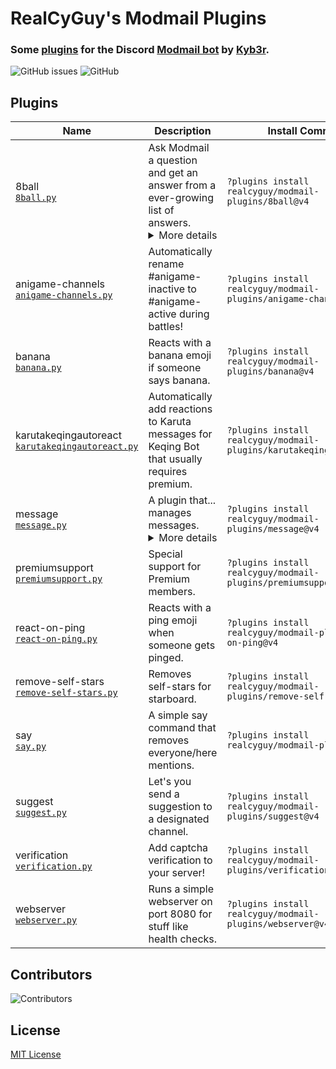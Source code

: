 # RealCyGuy's Modmail Plugins
### Some [plugins](https://github.com/kyb3r/modmail/wiki/Plugins) for the Discord [Modmail bot](https://github.com/kyb3r/modmail) by [Kyb3r](https://kyb3r.github.io/).
![GitHub issues](https://img.shields.io/github/issues/realcyguy/modmail-plugins?style=for-the-badge)
![GitHub](https://img.shields.io/github/license/realcyguy/modmail-plugins?style=for-the-badge)

## Plugins

| Name | Description | Install Command |
| --- | --- | --- |
|8ball<br>[`8ball.py`](https://github.com/RealCyGuy/modmail-plugins/blob/v4/8ball/8ball.py "8ball source code")  | Ask Modmail a question and get an answer from a ever-growing list of answers.<details><summary>More details</summary> Disclaimer: These answers are jokes and should be taken as jokes. For legal advice, talk to a lawyer. For general advice, don't take it from a bot.</details> | `?plugins install realcyguy/modmail-plugins/8ball@v4` |
|anigame-channels<br>[`anigame-channels.py`](https://github.com/RealCyGuy/modmail-plugins/blob/v4/anigame-channels/anigame-channels.py "anigame-channels source code")  | Automatically rename #anigame-inactive to #anigame-active during battles! | `?plugins install realcyguy/modmail-plugins/anigame-channels@v4` |
|banana<br>[`banana.py`](https://github.com/RealCyGuy/modmail-plugins/blob/v4/banana/banana.py "banana source code")  | Reacts with a banana emoji if someone says banana. | `?plugins install realcyguy/modmail-plugins/banana@v4` |
|karutakeqingautoreact<br>[`karutakeqingautoreact.py`](https://github.com/RealCyGuy/modmail-plugins/blob/v4/karutakeqingautoreact/karutakeqingautoreact.py "karutakeqingautoreact source code")  | Automatically add reactions to Karuta messages for Keqing Bot that usually requires premium. | `?plugins install realcyguy/modmail-plugins/karutakeqingautoreact@v4` |
|message<br>[`message.py`](https://github.com/RealCyGuy/modmail-plugins/blob/v4/message/message.py "message source code")  | A plugin that... manages messages.<details><summary>More details</summary> It also has cool message-managing stuff.</details> | `?plugins install realcyguy/modmail-plugins/message@v4` |
|premiumsupport<br>[`premiumsupport.py`](https://github.com/RealCyGuy/modmail-plugins/blob/v4/premiumsupport/premiumsupport.py "premiumsupport source code")  | Special support for Premium members. | `?plugins install realcyguy/modmail-plugins/premiumsupport@v4` |
|react-on-ping<br>[`react-on-ping.py`](https://github.com/RealCyGuy/modmail-plugins/blob/v4/react-on-ping/react-on-ping.py "react-on-ping source code")  | Reacts with a ping emoji when someone gets pinged. | `?plugins install realcyguy/modmail-plugins/react-on-ping@v4` |
|remove-self-stars<br>[`remove-self-stars.py`](https://github.com/RealCyGuy/modmail-plugins/blob/v4/remove-self-stars/remove-self-stars.py "remove-self-stars source code")  | Removes self-stars for starboard. | `?plugins install realcyguy/modmail-plugins/remove-self-stars@v4` |
|say<br>[`say.py`](https://github.com/RealCyGuy/modmail-plugins/blob/v4/say/say.py "say source code")  | A simple say command that removes everyone/here mentions. | `?plugins install realcyguy/modmail-plugins/say@v4` |
|suggest<br>[`suggest.py`](https://github.com/RealCyGuy/modmail-plugins/blob/v4/suggest/suggest.py "suggest source code")  | Let's you send a suggestion to a designated channel. | `?plugins install realcyguy/modmail-plugins/suggest@v4` |
|verification<br>[`verification.py`](https://github.com/RealCyGuy/modmail-plugins/blob/v4/verification/verification.py "verification source code")  | Add captcha verification to your server! | `?plugins install realcyguy/modmail-plugins/verification@v4` |
|webserver<br>[`webserver.py`](https://github.com/RealCyGuy/modmail-plugins/blob/v4/webserver/webserver.py "webserver source code")  | Runs a simple webserver on port 8080 for stuff like health checks. | `?plugins install realcyguy/modmail-plugins/webserver@v4` |

## Contributors
![Contributors](https://contributors-img.firebaseapp.com/image?repo=realcyguy/modmail-plugins)

## License
[MIT License](https://github.com/RealCyGuy/modmail-plugins/blob/master/LICENSE)
